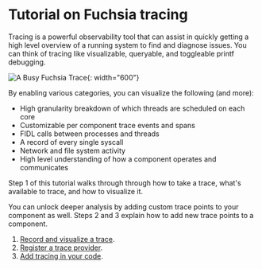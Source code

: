 # Tutorial on Fuchsia tracing

Tracing is a powerful observability tool that can assist in quickly getting a
high level overview of a running system to find and diagnose issues. You can
think of tracing like visualizable, queryable, and toggleable printf debugging.

![A Busy Fuchsia Trace](images/perfetto-overview.png "A busy Fuchsia trace
displayed in the Perfetto Viewer"){: width="600"}

By enabling various categories, you can visualize the following (and more):

- High granularity breakdown of which threads are scheduled on each core
- Customizable per component trace events and spans
- FIDL calls between processes and threads
- A record of every single syscall
- Network and file system activity
- High level understanding of how a component operates and communicates

Step 1 of this tutorial walks through through how to take a trace, what's
available to trace, and how to visualize it.

You can unlock deeper analysis by adding custom trace points to your component
as well. Steps 2 and 3 explain how to add new trace points to a component.

1. [Record and visualize a trace][record-and-visualize-a-trace].
2. [Register a trace provider][register-a-trace-provider].
3. [Add tracing in your code][add-tracing-in-your-code].

<!-- Reference links -->

[record-traces]: /docs/development/sdk/ffx/record-traces.md
[fuchsia-tracing-system]: /docs/concepts/kernel/tracing-system.md
[register-a-trace-provider]: /docs/development/tracing/tutorial/register-a-trace-provider.md
[add-tracing-in-your-code]: /docs/development/tracing/tutorial/add-tracing-in-code.md
[record-and-visualize-a-trace]: /docs/development/tracing/tutorial/record-and-visualize-a-trace.md
[intro-to-fuchsia-tracing]: /docs/development/tracing/tutorial/intro-to-fuchsia-tracing.md
